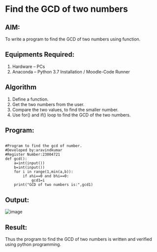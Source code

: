 # Find the GCD of two numbers

## AIM:
To write a program to find the GCD of two numbers using function.

## Equipments Required:
1. Hardware – PCs
2. Anaconda – Python 3.7 Installation / Moodle-Code Runner

## Algorithm
1. Define a function.
2. Get the two numbers from the user.
3. Compare the two values, to find the smaller number.
4. Use for() and if() loop to find the GCD of the two numbers.

## Program:
```puthon

#Program to find the gcd of number.
#Developed by:aravindkumar
#Register Number:23004721
def gcd():
    a=int(input())
    b=int(input())
    for i in range(1,min(a,b)):
        if a%i==0 and b%i==0:
            gcd1=i
    print("GCD of two numbers is:",gcd1)

```      

## Output:
![image](https://github.com/aravindkumar23004721/GCD-of-two-numbers/assets/148962674/59595499-cf0c-46ca-bf84-ed1c57fd40e8)



## Result:
Thus the program to find the GCD of two numbers is written and verified using python programming.
